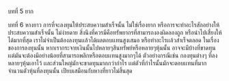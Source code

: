 บทที่ 5 ยาก



บทที่ 6 หางยาว 
การที่จะลงทุนให้ประสบความสำเร็จนั้น ไม่ใช่เรื่องยาก หรือการจะทำอะไรสักอย่างให้ประสบความสำเร็จนั้น ไม่ง่ายดาย สิ่งนึงที่ควรมีคือทรัพยากรที่สามารถงองผิดลองถูก หรือนำไปเสี่ยงให้ได้มากที่สุด เราไม่จำเป็นต้องลงทุนเเล้วได้ผลตอบเเทนสูงเสมอ หรือทำอะไรเเล้วสำเร็จตลอด ในเรื่องของการลงทุนนั้น หากเรากระจายเงินนั้นไปหลายๆสินทรัพย์หรือหลายๆหุ้นนั้น อาจจะมีบ้างที่ขาดทุน เเต่มันจะต้องมีอย่างน้อยที่สามารถพลิกหรือตอบเเทนสูงมากๆได้ ตัวอย่างกรณีเช่น กองทุนต่างๆ ที่ลงหลายๆหุ้นเอาไว้ เเละส่วนใหญ่มักจะขาดทุนมากกว่ากำไร เเต่ตัวที่กำไรนั้นมักจะตอบเเทนที่มาก จำนวนตัวหุ้นที่ลงทุนนั้น เปียบเสมือนกับหางที่ยาวไม่สิ้นสุด 